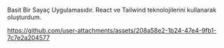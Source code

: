 Basit Bir Sayaç Uygulamasıdır.
React ve Tailwind teknolojilerini kullanarak oluşturdum. 

https://github.com/user-attachments/assets/208a58e2-1b24-47e4-9fb1-7c7e2a204577

